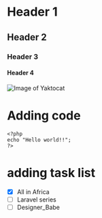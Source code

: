# Header 1 
## Header 2
### Header 3
#### Header 4
![Image of Yaktocat](https://octodex.github.com/images/yaktocat.png)

# Adding code 
```
<?php
echo "Hello world!!";
?>
```

# adding task list
- [x] All in Africa
- [ ] Laravel series
- [ ] Designer_Babe
